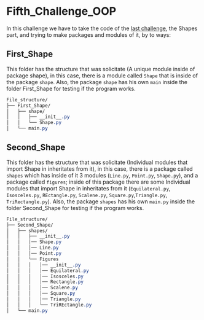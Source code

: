 # Fifth_Challenge_OOP
In this challenge we have to take the code of the [last challenge](https://github.com/DanielBlaDi/Fourth_Challenge_OOP), the Shapes part, and trying to make packages and modules of it, by to ways:

## First_Shape
This folder has the structure that was solicitate (A unique module inside of package shape), in this case, there is a module called ``Shape`` that is inside of the package ``shape``. Also, the package ``shape`` has his own ``main`` inside the folder First_Shape for testing if the program works.

```css
File_structure/
├── First_Shape/
│   ├── shape/
│   │   ├── __init__.py
│   │   └── Shape.py
│   └── main.py
```

## Second_Shape

This folder has the structure that was solicitate (Individual modules that import Shape in inheritates from it), in this case, there is a package called ``shapes`` which has inside of it 3 modules (``Line.py``, ``Point.py``, ``Shape.py``), and a package called ``figures``; inside of this package there are some Individual modules that import Shape in inheritates from it (``Equilateral.py``, ``Isosceles.py``, ``REctangle.py``, ``Scalene.py``, ``Square.py``,``Triangle.py``, ``TriRectangle.py``). Also, the package ``shapes`` has his own ``main.py`` inside the folder Second_Shape for testing if the program works.

```css
File_structure/
├── Second_Shape/
│   ├── shapes/
│   │   ├── __init__.py
│   │   │── Shape.py
│   │   │── Line.py
│   │   │── Point.py
│   │   └── Figures
│   │   │   │── __init__.py
│   │   │   │── Equilateral.py
│   │   │   │── Isosceles.py
│   │   │   │── Rectangle.py
│   │   │   │── Scalene.py
│   │   │   │── Square.py
│   │   │   │── Triangle.py
│   │   │   └── TriREctangle.py
│   └── main.py
```
